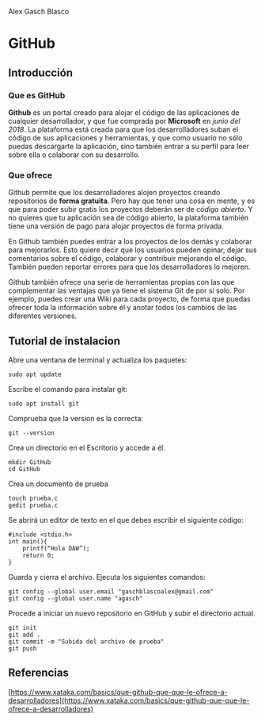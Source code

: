 Alex Gasch Blasco

# GitHub
## Introducción
### Que es GitHub
**Github** es un portal creado para alojar el código de las aplicaciones de cualquier desarrollador, y que fue comprada por **Microsoft** en *junio del 2018*. La plataforma está creada para que los desarrolladores suban el código de sus aplicaciones y herramientas, y que como usuario no sólo puedas descargarte la aplicación, sino también entrar a su perfil para leer sobre ella o colaborar con su desarrollo.

### Que ofrece
Github permite que los desarrolladores alojen proyectos creando repositorios de **forma gratuita**. Pero hay que tener una cosa en mente, y es que para poder subir gratis los proyectos deberán ser de *código abierto*. Y no quieres que tu aplicación sea de código abierto, la plataforma también tiene una versión de pago para alojar proyectos de forma privada.

En Github también puedes entrar a los proyectos de los demás y colaborar para mejorarlos. Esto quiere decir que los usuarios pueden opinar, dejar sus comentarios sobre el código, colaborar y contribuir mejorando el código. También pueden reportar errores para que los desarrolladores lo mejoren.

Github también ofrece una serie de herramientas propias con las que complementar las ventajas que ya tiene el sistema Git de por sí solo. Por ejemplo, puedes crear una Wiki para cada proyecto, de forma que puedas ofrecer toda la información sobre él y anotar todos los cambios de las diferentes versiones.

## Tutorial de instalacion

Abre una ventana de terminal y actualiza los paquetes:
```
sudo apt update
```

Escribe el comando para instalar git:
```
sudo apt install git
```

Comprueba que la version es la correcta:
```
git --version
```

Crea un directorio en el Escritorio y accede a él.
```
mkdir GitHub
cd GitHub
```

Crea un documento de prueba
```
touch prueba.c
gedit prueba.c
```

Se abrirá un editor de texto en el que debes escribir el siguiente código:
```
#include <stdio.h>
int main(){
    printf(“Hola DAW”);
    return 0;
}
```

Guarda y cierra el archivo. Ejecuta los siguientes comandos:
```
git config --global user.email "gaschblascoalex@gmail.com"
git config --global user.name "agasch"
```

Procede a iniciar un nuevo repositorio en GitHub y subir el directorio actual.
```
git init
git add .
git commit -m "Subida del archivo de prueba"
git push
```

## Referencias
[https://www.xataka.com/basics/que-github-que-que-le-ofrece-a-desarrolladores](https://www.xataka.com/basics/que-github-que-que-le-ofrece-a-desarrolladores)
